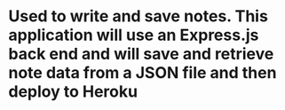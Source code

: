 # Used to write and save notes. This application will use an Express.js back end and will save and retrieve note data from a JSON file and then deploy to Heroku
